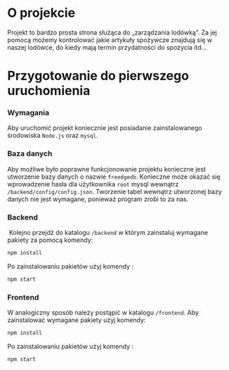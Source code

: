 # O projekcie

Projekt to bardzo prosta strona służąca do „zarządzania lodówką”. Za jej pomocą możemy kontrolować jakie artykuły spożywcze znajdują się w naszej lodówce, do kiedy mają termin przydatności do spożycia itd…   

# Przygotowanie do pierwszego uruchomienia

### Wymagania

Aby uruchomić projekt koniecznie jest posiadanie zainstalowanego środowiska `Node.js` oraz `mysql`.

### Baza danych

Aby możliwe było poprawne funkcjonowanie projektu konieczne jest utworzenie bazy danych o nazwie `freedgedb`. Konieczne może okazać się wprowadzenie hasła dla użytkownika `root` mysql wewnątrz `/backend/config/config.json`. Tworzenie tabel wewnątrz utworzonej bazy danych nie jest wymagane, ponieważ program zrobi to za nas. 
### Backend
 Kolejno przejdź do katalogu `/backend` w którym zainstaluj wymagane pakiety za pomocą komendy:

```bash
npm install
```

Po zainstalowaniu pakietów użyj komendy :

```bash
npm start
```

### Frontend

W analogiczny sposób należy postąpić w katalogu `/frontend`. Aby zainstalować wymagane pakiety użyj komendy:

```bash
npm install
```

Po zainstalowaniu pakietów użyj komendy :

```bash
npm start
```
